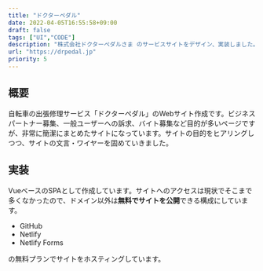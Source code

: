 ```yaml
---
title: "ドクターペダル"
date: 2022-04-05T16:55:58+09:00
draft: false
tags: ["UI","CODE"]
description: "株式会社ドクターペダルさま のサービスサイトをデザイン、実装しました。"
url: "https://drpedal.jp"
priority: 5
---
```


## 概要
自転車の出張修理サービス「ドクターペダル」のWebサイト作成です。ビジネスパートナー募集、一般ユーザーへの訴求、バイト募集など目的が多いページですが、非常に簡潔にまとめたサイトになっています。サイトの目的をヒアリングしつつ、サイトの文言・ワイヤーを固めていきました。

## 実装
VueベースのSPAとして作成しています。サイトへのアクセスは現状でそこまで多くなかったので、ドメイン以外は**無料でサイトを公開**できる構成にしています。

* GitHub
* Netlify
* Netlify Forms

の無料プランでサイトをホスティングしています。
